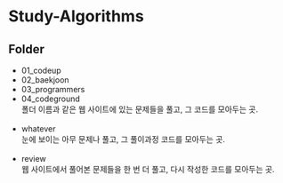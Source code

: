 # Study-Algorithms

## Folder

- 01_codeup
- 02_baekjoon
- 03_programmers
- 04_codeground <br>
폴더 이름과 같은 웹 사이트에 있는 문제들을 풀고, 그 코드를 모아두는 곳.
<br><br>
- whatever <br>
눈에 보이는 아무 문제나 풀고, 그 풀이과정 코드를 모아두는 곳.
<br><br>
- review <br>
웹 사이트에서 풀어본 문제들을 한 번 더 풀고, 다시 작성한 코드를 모아두는 곳.